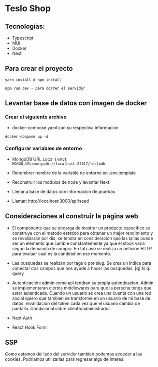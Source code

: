 # Teslo Shop

## Tecnologías:

-  Typescript
-  MUI
-  Docker
-  Next

## Para crear el proyecto

```
yarn install ó npm install
```

```
npm run dev - para correr el servidor
```

## Levantar base de datos con imagen de docker

### Crear el siguiente archivo

-  docker-compose.yaml con su respectiva informacion

```
docker-compose up -d
```

### Configurar variables de entorno

-  MongoDB URL Local (.env):
   `MONGO_URL=mongodb://localhost:27017/teslodb`

-  Renombrar nombre de la variable de entorno en .env.template

-  Reconstruir los modulos de node y levantar Next.

-  Llenar a base de datos con informacion de pruebas
-  Llamar: http://localhost:3000/api/seed

## Consideraciones al construir la página web

-  El componente que se encarga de mostrar un producto especifico se construye con el metodo estatico para obtener un mejor rendimiento y se revalidaran por dia, se tendra en consideracion que las tallas puede ser un elemento que cambie constantemente ya que el stock varia segun la demanda de compra. En tal caso se realiza un peticion HTTP para evaluar cual es la cantidad en ese momento.

-  Las busquedas se realizan por tags o por slug. Se crea un indice para conectar dos campos que nos ayude a hacer las busquedas. [q].ts q: query

-  Autenticación: admin como api tendran su propia autenticacion. Admin se implementaran ciertos middlewares para que la persona tenga que estar autenticada. Cuando un usuario se crea una cuenta con una red social quiero que tambien se transforme en un usuario de mi base de datos. revalidacion del token cada vez que el usuario cambia de pantalla. Condicional sobre cliente/administrador.

-  Next Auth

-  React Hook Form

## SSP

Como estamos del lado del servidor tambien podemos acceder a las cookies. Podriamos utilizarlas para regresar algo de interes.
